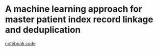 # A machine learning approach for master patient index record linkage and deduplication

[notebook code](https://github.com/DHollenbach/record-linkage-and-deduplication/blob/main/duplicategenerator/mict_recordlinkage_2023_24_new.ipynb)

